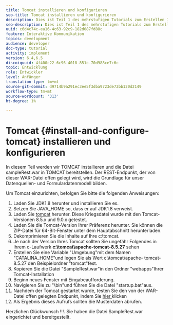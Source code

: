 ```yaml
---
title: Tomcat installieren und konfigurieren
seo-title: Tomcat installieren und konfigurieren
description: Dies ist Teil 1 des mehrstufigen Tutorials zum Erstellen Ihres ersten interaktiven Kommunikations-Dokuments. In diesem Teil werden wir TOMCAT installieren und die sampleRest.war-Datei in TOMCAT bereitstellen. Der REST-Endpunkt, der von dieser WAR-Datei offen gelegt wird, wird die Grundlage für unser Datenquellen- und Formulardatenmodell bilden.
seo-description: Dies ist Teil 1 des mehrstufigen Tutorials zum Erstellen Ihres ersten interaktiven Kommunikations-Dokuments. In diesem Teil werden wir TOMCAT installieren und die sampleRest.war-Datei in TOMCAT bereitstellen. Der REST-Endpunkt, der von dieser WAR-Datei offen gelegt wird, wird die Grundlage für unser Datenquellen- und Formulardatenmodell bilden.
uuid: c6d4c74c-ea16-4c63-92c9-182d087fd88c
feature: Interaktive Kommunikation
topics: development
audience: developer
doc-type: tutorial
activity: implement
version: 6.4,6.5
discoiquuid: 4f400c22-6c96-4018-851c-70d988ce7c6c
topic: Entwicklung
role: Entwickler
level: Anfänger
translation-type: tm+mt
source-git-commit: d9714b9a291ec3ee5f3dba9723de72bb120d2149
workflow-type: tm+mt
source-wordcount: '313'
ht-degree: 1%

---
```



# Tomcat {#install-and-configure-tomcat} installieren und konfigurieren

In diesem Teil werden wir TOMCAT installieren und die Datei sampleRest.war in TOMCAT bereitstellen. Der REST-Endpunkt, der von dieser WAR-Datei offen gelegt wird, wird die Grundlage für unser Datenquellen- und Formulardatenmodell bilden.

Um Tomcat einzurichten, befolgen Sie bitte die folgenden Anweisungen:

1. Laden Sie JDK1.8 herunter und installieren Sie es.
2. Setzen Sie JAVA_HOME so, dass er auf JDK1.8 verweist.
3. Laden Sie [tomcat](https://tomcat.apache.org/) herunter. Diese Kriegsdatei wurde mit den Tomcat-Versionen 8.5.x und 9.0.x getestet.
4. Laden Sie die Tomcat-Version Ihrer Präferenz herunter. Sie können die ZIP-Datei für 64-Bit-Fenster unter dem Hauptabschnitt herunterladen.
5. Dekomprimieren Sie die Inhalte auf Ihre c:\tomcat.
6. Je nach der Version Ihres Tomcat sollten Sie ungefähr Folgendes in Ihrem c-Laufwerk **c:\tomcat\apache-tomcat-8.5.27** sehen
7. Erstellen Sie eine Variable &quot;Umgebung&quot;mit dem Namen &quot;CATALINA_HOME&quot;und legen Sie als Wert c:\tomcat\apache- tomcat-8.5.27 den Beispielordner &quot;tomcat&quot;fest.
8. Kopieren Sie die Datei &quot;SampleRest.war&quot;in den Ordner &quot;webapps&quot;Ihrer Tomcat-Installation
9. Beginn neues Fenster mit Eingabeaufforderung.
10. Navigieren Sie zu &quot;\bin&quot;und führen Sie die Datei &quot;startup.bat&quot;aus.
11. Nachdem der Tomcat gestartet wurde, testen Sie den von der WAR-Datei offen gelegten Endpunkt, indem Sie [hier ](http://localhost:8080/SampleRest/webapi/getStatement/9586) klicken
12. Als Ergebnis dieses Aufrufs sollten Sie Musterdaten abrufen.

Herzlichen Glückwunsch !!!. Sie haben die Datei SampleRest.war eingerichtet und bereitgestellt.

